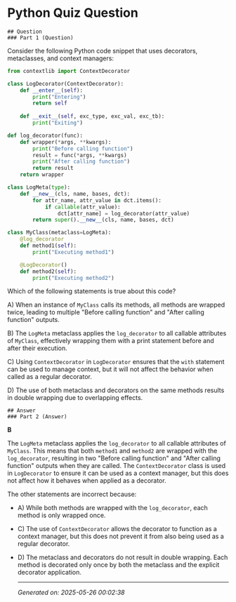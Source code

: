# Python Quiz Question
    
    ## Question
    ### Part 1 (Question)

Consider the following Python code snippet that uses decorators, metaclasses, and context managers:

```python
from contextlib import ContextDecorator

class LogDecorator(ContextDecorator):
    def __enter__(self):
        print("Entering")
        return self
    
    def __exit__(self, exc_type, exc_val, exc_tb):
        print("Exiting")

def log_decorator(func):
    def wrapper(*args, **kwargs):
        print("Before calling function")
        result = func(*args, **kwargs)
        print("After calling function")
        return result
    return wrapper

class LogMeta(type):
    def __new__(cls, name, bases, dct):
        for attr_name, attr_value in dct.items():
            if callable(attr_value):
                dct[attr_name] = log_decorator(attr_value)
        return super().__new__(cls, name, bases, dct)

class MyClass(metaclass=LogMeta):
    @log_decorator
    def method1(self):
        print("Executing method1")

    @LogDecorator()
    def method2(self):
        print("Executing method2")
```

Which of the following statements is true about this code?

A) When an instance of `MyClass` calls its methods, all methods are wrapped twice, leading to multiple "Before calling function" and "After calling function" outputs.

B) The `LogMeta` metaclass applies the `log_decorator` to all callable attributes of `MyClass`, effectively wrapping them with a print statement before and after their execution.

C) Using `ContextDecorator` in `LogDecorator` ensures that the `with` statement can be used to manage context, but it will not affect the behavior when called as a regular decorator.

D) The use of both metaclass and decorators on the same methods results in double wrapping due to overlapping effects.
    
    ## Answer
    ### Part 2 (Answer)

**B**

The `LogMeta` metaclass applies the `log_decorator` to all callable attributes of `MyClass`. This means that both `method1` and `method2` are wrapped with the `log_decorator`, resulting in two "Before calling function" and "After calling function" outputs when they are called. The `ContextDecorator` class is used in `LogDecorator` to ensure it can be used as a context manager, but this does not affect how it behaves when applied as a decorator.

The other statements are incorrect because:
- A) While both methods are wrapped with the `log_decorator`, each method is only wrapped once.
- C) The use of `ContextDecorator` allows the decorator to function as a context manager, but this does not prevent it from also being used as a regular decorator.
- D) The metaclass and decorators do not result in double wrapping. Each method is decorated only once by both the metaclass and the explicit decorator application.
    
    ---
    *Generated on: 2025-05-26 00:02:38*
    